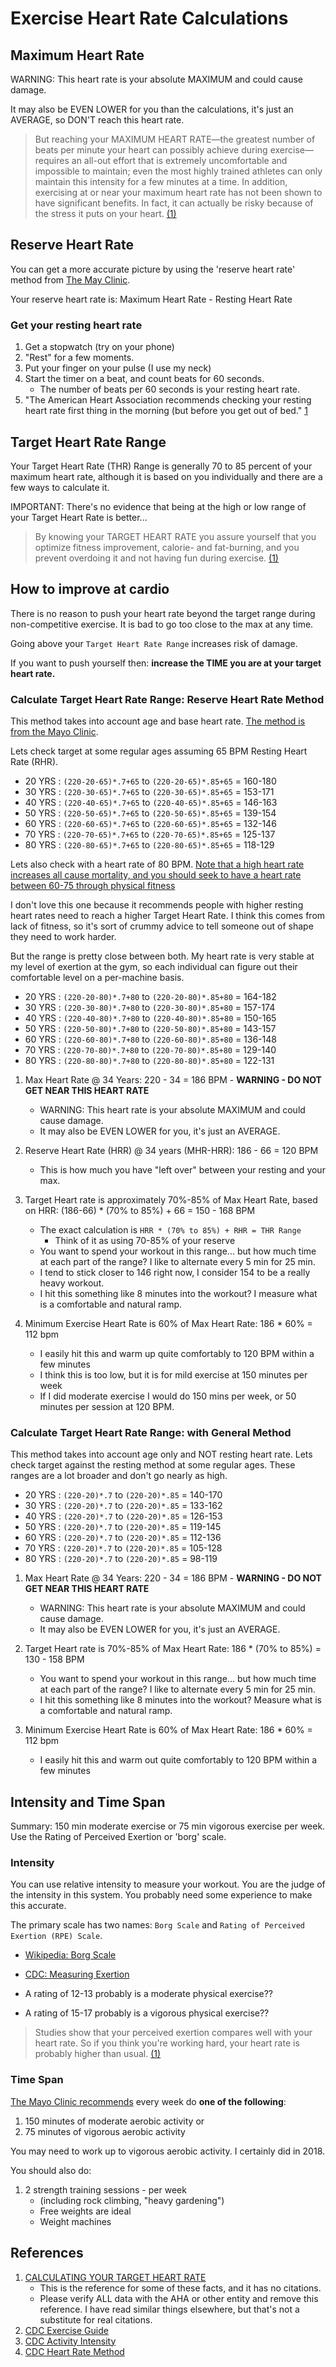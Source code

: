 # Exercise Heart Rate Calculations


## Maximum Heart Rate

WARNING: This heart rate is your absolute MAXIMUM and could cause damage. 

It may also be EVEN LOWER for you than the calculations, it's just an AVERAGE, so DON'T reach this heart rate.

> But reaching your MAXIMUM HEART RATE—the greatest number of beats per minute your heart can possibly achieve during exercise—requires an all-out effort that is extremely uncomfortable and impossible to maintain; even the most highly trained athletes can only maintain this intensity for a few minutes at a time. In addition, exercising at or near your maximum heart rate has not been shown to have significant benefits. In fact, it can actually be risky because of the stress it puts on your heart. [(1)](https://www.canyonranch.com/blog/fitness/calculating-your-target-heart-rate/)


## Reserve Heart Rate

You can get a more accurate picture by using the 'reserve heart rate' method from [The May Clinic]().

Your reserve heart rate is: Maximum Heart Rate - Resting Heart Rate


### Get your resting heart rate

1. Get a stopwatch (try on your phone)
1. "Rest" for a few moments.
1. Put your finger on your pulse (I use my neck)
1. Start the timer on a beat, and count beats for 60 seconds.
    - The number of beats per 60 seconds is your resting heart rate.
1. "The American Heart Association recommends checking your resting heart rate first thing in the morning (but before you get out of bed." [1](https://www.health.harvard.edu/blog/resting-heart-rate-can-reflect-current-future-health-201606179806)


## Target Heart Rate Range

Your Target Heart Rate (THR) Range is generally 70 to 85 percent of your maximum heart rate, although it is based on you individually and there are a few ways to calculate it.

IMPORTANT: There's no evidence that being at the high or low range of your Target Heart Rate is better... 

> By knowing your TARGET HEART RATE you assure yourself that you optimize fitness improvement, calorie- and fat-burning, and you prevent overdoing it and not having fun during exercise. [(1)](https://www.canyonranch.com/blog/fitness/calculating-your-target-heart-rate/)

## How to improve at cardio

There is no reason to push your heart rate beyond the target range during non-competitive exercise. It is bad to go too close to the max at any time.

Going above your `Target Heart Rate Range` increases risk of damage.

If you want to push yourself then: **increase the TIME you are at your target heart rate.**


### Calculate Target Heart Rate Range: Reserve Heart Rate Method

This method takes into account age and base heart rate.  [The method is from the Mayo Clinic](https://www.mayoclinic.org/healthy-lifestyle/fitness/in-depth/exercise-intensity/art-20046887).

Lets check target at some regular ages assuming 65 BPM Resting Heart Rate (RHR).

- 20 YRS : `(220-20-65)*.7+65` to `(220-20-65)*.85+65` = 160-180
- 30 YRS : `(220-30-65)*.7+65` to `(220-30-65)*.85+65` = 153-171
- 40 YRS : `(220-40-65)*.7+65` to `(220-40-65)*.85+65` = 146-163
- 50 YRS : `(220-50-65)*.7+65` to `(220-50-65)*.85+65` = 139-154
- 60 YRS : `(220-60-65)*.7+65` to `(220-60-65)*.85+65` = 132-146
- 70 YRS : `(220-70-65)*.7+65` to `(220-70-65)*.85+65` = 125-137
- 80 YRS : `(220-80-65)*.7+65` to `(220-80-65)*.85+65` = 118-129

Lets also check with a heart rate of 80 BPM. [Note that a high heart rate increases all cause mortality, and you should seek to have a heart rate between 60-75 through physical fitness](https://heart.bmj.com/content/99/12/882.full?sid=90e3623c-1250-4b94-928c-0a8f95c5b36b)

I don't love this one because it recommends people with higher resting heart rates need to reach a higher Target Heart Rate.  I think this comes from lack of fitness, so it's sort of crummy advice to tell someone out of shape they need to work harder.  

But the range is pretty close between both.  My heart rate is very stable at my level of exertion at the gym, so each individual can figure out their comfortable level on a per-machine basis.

- 20 YRS : `(220-20-80)*.7+80` to `(220-20-80)*.85+80` = 164-182
- 30 YRS : `(220-30-80)*.7+80` to `(220-30-80)*.85+80` = 157-174
- 40 YRS : `(220-40-80)*.7+80` to `(220-40-80)*.85+80` = 150-165
- 50 YRS : `(220-50-80)*.7+80` to `(220-50-80)*.85+80` = 143-157
- 60 YRS : `(220-60-80)*.7+80` to `(220-60-80)*.85+80` = 136-148
- 70 YRS : `(220-70-80)*.7+80` to `(220-70-80)*.85+80` = 129-140
- 80 YRS : `(220-80-80)*.7+80` to `(220-80-80)*.85+80` = 122-131


1. Max Heart Rate @ 34 Years: 220 - 34 = 186 BPM - **WARNING - DO NOT GET NEAR THIS HEART RATE**
    - WARNING: This heart rate is your absolute MAXIMUM and could cause damage.
    - It may also be EVEN LOWER for you, it's just an AVERAGE.
1. Reserve Heart Rate (HRR) @ 34 years (MHR-HRR): 186 - 66 = 120 BPM
    - This is how much you have "left over" between your resting and your max.
1. Target Heart rate is approximately 70%-85% of Max Heart Rate, based on HRR: (186-66) * (70% to 85%) + 66 = 150 - 168 BPM
    - The exact calculation is `HRR * (70% to 85%) + RHR = THR Range`
        - Think of it as using 70-85% of your reserve
    - You want to spend your workout in this range... but how much time at each part of the range? I like to alternate every 5 min for 25 min.
    - I tend to stick closer to 146 right now, I consider 154 to be a really heavy workout.
    - I hit this something like 8 minutes into the workout? I measure what is a comfortable and natural ramp.

1. Minimum Exercise Heart Rate is 60% of Max Heart Rate: 186 * 60% = 112 bpm
	- I easily hit this and warm up quite comfortably to 120 BPM within a few minutes
	- I think this is too low, but it is for mild exercise at 150 minutes per week
	- If I did moderate exercise I would do 150 mins per week, or 50 minutes per session at 120 BPM.


### Calculate Target Heart Rate Range: with General Method

This method takes into account age only and NOT resting heart rate. Lets check target against the resting method at some regular ages.  These ranges are a lot broader and don't go nearly as high.

- 20 YRS : `(220-20)*.7` to `(220-20)*.85` = 140-170
- 30 YRS : `(220-20)*.7` to `(220-20)*.85` = 133-162
- 40 YRS : `(220-20)*.7` to `(220-20)*.85` = 126-153
- 50 YRS : `(220-20)*.7` to `(220-20)*.85` = 119-145
- 60 YRS : `(220-20)*.7` to `(220-20)*.85` = 112-136
- 70 YRS : `(220-20)*.7` to `(220-20)*.85` = 105-128
- 80 YRS : `(220-20)*.7` to `(220-20)*.85` = 98-119


1. Max Heart Rate @ 34 Years: 220 - 34 = 186 BPM - **WARNING  - DO NOT GET NEAR THIS HEART RATE**
    - WARNING: This heart rate is your absolute MAXIMUM and could cause damage. 
    - It may also be EVEN LOWER for you, it's just an AVERAGE.

1. Target Heart rate is 70%-85% of Max Heart Rate: 186 * (70% to 85%) = 130 - 158 BPM
    - You want to spend your workout in this range... but how much time at each part of the range? I like to alternate every 5 min for 25 min.
    - I hit this something like 8 minutes into the workout? Measure what is a comfortable and natural ramp.

1. Minimum Exercise Heart Rate is 60% of Max Heart Rate: 186 * 60% = 112 bpm
	- I easily hit this and warm out quite comfortably to 120 BPM within a few minutes


## Intensity and Time Span

Summary: 150 min moderate exercise or 75 min vigorous exercise per week. Use the Rating of Perceived Exertion or 'borg' scale.


### Intensity

You can use relative intensity to measure your workout. You are the judge of the intensity in this system.  You probably need some experience to make this accurate. 

The primary scale has two names: `Borg Scale` and `Rating of Perceived Exertion (RPE) Scale`.

- [Wikipedia: Borg Scale](https://en.wikipedia.org/wiki/Rating_of_perceived_exertion)
- [CDC: Measuring Exertion](https://www.cdc.gov/physicalactivity/basics/measuring/exertion.htm)

- A rating of 12-13 probably is a moderate physical exercise??
- A rating of 15-17 probably is a vigorous physical exercise??


> Studies show that your perceived exertion compares well with your heart rate. So if you think you're working hard, your heart rate is probably higher than usual. [(1)](https://www.mayoclinic.org/healthy-lifestyle/fitness/in-depth/exercise-intensity/art-20046887)


### Time Span

[The Mayo Clinic recommends](https://www.mayoclinic.org/healthy-lifestyle/fitness/in-depth/exercise-intensity/art-20046887) every week do **one of the following**:

1. 150 minutes of moderate aerobic activity or 
1. 75 minutes of vigorous aerobic activity

You may need to work up to vigorous aerobic activity. I certainly did in 2018.

You should also do: 

1. 2 strength training sessions - per week 
    - (including rock climbing, "heavy gardening")
    - Free weights are ideal
    - Weight machines


## References

1. [CALCULATING YOUR TARGET HEART RATE](https://www.canyonranch.com/blog/fitness/calculating-your-target-heart-rate/)
    - This is the reference for some of these facts, and it has no citations.  
    - Please verify ALL data with the AHA or other entity and remove this reference.  I have read similar things elsewhere, but that's not a substitute for real citations.
2. [CDC Exercise Guide](https://www.cdc.gov/physicalactivity/basics/index.htm)
3. [CDC Activity Intensity](https://www.cdc.gov/physicalactivity/basics/measuring/index.html)
3. [CDC Heart Rate Method](https://www.cdc.gov/physicalactivity/basics/measuring/heartrate.htm)
